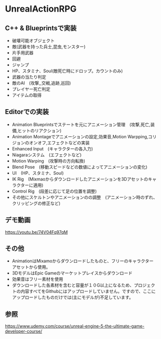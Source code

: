 # UnrealActionRPG
## C++ & Blueprintsで実装
* 破壊可能オブジェクト
* 敵(武器を持った兵士,昆虫,モンスター)
* 片手用武器
* 回避
* ジャンプ
* HP、スタミナ、Soul(敵死亡時にドロップ。カウントのみ)
*  武器の当たり判定
* 敵のAI　(攻撃,,交戦,追跡,巡回)
* プレイヤー死亡判定
* アイテムの取得

## Editorでの実装
* Animation Blueprintsでステートを元にアニメーション管理　(攻撃,死亡,装備,ヒットのリアクション)
* Animation Montageでアニメーションの設定,効果音,Motion Warpping,コリジョンのオンオフ,エフェクトなどの実装
* Enhanced Input　(キャラクターの各入力)
* Niagaraシステム　(エフェクトなど)
* Motion Warping　(攻撃時の方向転換)
* Blend Pose　(移動スピードなどの数値によってアニメーションの変化)
* UI　(HP、スタミナ、Soul)
* IK Rig　(Mixmaoからダウンロードしたアニメーションを3Dアセットのキャラクターに適用)
* Control Rig　(段差に応じて足の位置を調整)
* その他にスケルトンやアニメーションのの調整　(アニメーション時のずれ、クリッピングの修正など)


## デモ動画
https://youtu.be/74V04Fq97qM

## その他
* AnimationはMixamoからダウンロードしたものと、フリーのキャラクターアセットから使用。
* 3DモデルはEpic Gameのマーケットプレイスからダウンロード
* 効果音はフリー素材を使用
* ダウンロードした各素材を含むと容量が１０G以上になるため、プロジェクトの内容すべてをGithubにはアップロードしていません。ですので、ここにアップロードしたものだけでは(主にモデルが)不足しています。


## 参照
https://www.udemy.com/course/unreal-engine-5-the-ultimate-game-developer-course/

